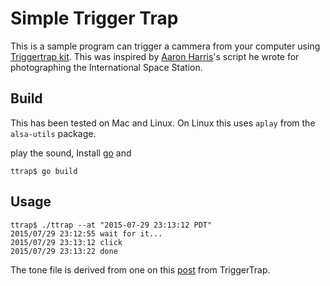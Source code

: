 # Simple Trigger Trap

This is a sample program can trigger a cammera from your computer  using 
[Triggertrap kit](http://www.triggertrap.com/#products/triggertrapmobile1). This
was inspired by [Aaron Harris](http://blog.awharrisphotography.com)'s script he wrote for photographing the
International Space Station.

## Build

This has been tested on Mac and Linux. On Linux this uses `aplay` from
the `alsa-utils` package.

play the sound, 
Install [go](golang.org) and 

```
ttrap$ go build
````

## Usage

```
ttrap$ ./ttrap --at "2015-07-29 23:13:12 PDT"
2015/07/29 23:12:55 wait for it...
2015/07/29 23:13:12 click
2015/07/29 23:13:22 done
```



The tone file is derived from one on this
[post](http://www.triggertrap.com/news/call-your-phone-to-trigger/)
from TriggerTrap.
